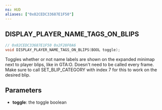 ```yaml
---
ns: HUD
aliases: ["0x82CEDC33687E1F50"]
---
```

## DISPLAY_PLAYER_NAME_TAGS_ON_BLIPS

```c
// 0x82CEDC33687E1F50 0x2F28F0A6
void DISPLAY_PLAYER_NAME_TAGS_ON_BLIPS(BOOL toggle);
```

Toggles whether or not name labels are shown on the expanded minimap next to player blips, like in GTA:O.
Doesn't need to be called every frame.
Make sure to call SET_BLIP_CATEGORY with index 7 for this to work on the desired blip.

## Parameters
* **toggle**: the toggle boolean
